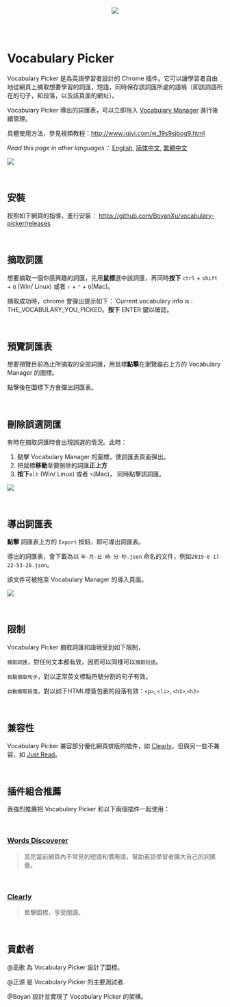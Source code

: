 <p align="center">
  <img src="https://i.imgur.com/cLjMml3.png">
</p>

<br/>
<br/>


# Vocabulary Picker 



Vocabulary Picker 是為英語學習者設計的 Chrome 插件。它可以讓學習者自由地從網頁上摘取想要學習的詞匯，短語，同時保存該詞匯所處的語境（即該詞語所在的句子，和段落，以及該頁面的網址）。

Vocabulary Picker 導出的詞匯表，可以立即拖入 [Vocabulary Manager](https://github.com/BoyanXu/vocabulary-manager) 進行後續管理。

具體使用方法，參見視頻教程：http://www.iqiyi.com/w_19s9sjbog9.html

_Read this page in other languages：_ [English](https://github.com/BoyanXu/vocabulary-picker/blob/master/README.md), [简体中文](https://github.com/BoyanXu/vocabulary-picker/blob/master/README-zh-cn.md), [繁體中文](https://github.com/BoyanXu/vocabulary-picker/blob/master/README-zh-tr.md)

![](https://i.imgur.com/WV7MEnt.png)

<br/>

## 安裝

按照如下網頁的指導，進行安裝： https://github.com/BoyanXu/vocabulary-picker/releases

<br/>

## 摘取詞匯

想要摘取一個你感興趣的詞匯，先用**鼠標**選中該詞匯，再同時**按下**  `ctrl` + `shift` + `Q` (Win/ Linux) 或者 `⇧` + `⌃` + `Q`(Mac)。

摘取成功時，chrome 會彈出提示如下：`Current vocabulary info is : THE_VOCABULARY_YOU_PICKED。**按下** ENTER 鍵以確認。

<br/>

## 預覽詞匯表

想要預覽目前為止所摘取的全部詞匯，用鼠標**點擊**在瀏覽器右上方的 Vocabulary Manager 的圖標。

點擊後在圖標下方會彈出詞匯表。

<br/>

## 刪除誤選詞匯

有時在摘取詞匯時會出現誤選的情況。此時：

1. 點擊 Vocabulary Manager 的圖標，使詞匯表頁面彈出。
2. 把鼠標**移動**至要刪除的詞匯**正上方**
3. **按下**`alt` (Win/ Linux) 或者 `⌥`(Mac)， 同時點擊該詞匯。

![](https://i.imgur.com/DZE6tzG.gif)


<br/>

## 導出詞匯表

**點擊** 詞匯表上方的 `Export` 按鈕，即可導出詞匯表。

導出的詞匯表，會下載為以 `年-月-日-時-分-秒.json` 命名的文件，例如`2019-8-17-22-53-28.json`。

該文件可被拖至 Vocabulary Manager 的導入頁面。

![](https://i.imgur.com/rFeEbnb.gif)


<br/>

## 限制

Vocabulary Picker 摘取詞匯和語境受到如下限制，

`摘取詞匯`，對任何文本都有效，因而可以同樣可以`摘取短語`。

`自動摘取句子`，對以正常英文標點符號分割的句子有效。

`自動摘取段落`，對以如下HTML標簽包裹的段落有效：`<p>`, `<li>`, `<h1>`,`<h2>`

<br/>

## 兼容性

Vocabulary Picker 兼容部分優化網頁排版的插件，如 [Clearly](https://chrome.google.com/webstore/detail/clearly/odfonlkabodgbolnmmkdijkaeggofoop)，但與另一些不兼容，如 [Just Read](https://github.com/ZachSaucier/Just-Read)。

<br/>

## 插件組合推薦

我強烈推薦把 Vocabulary Picker 和以下兩個插件一起使用：

<br/>

### [Words Discoverer](https://chrome.google.com/webstore/detail/words-discoverer-expand-y/noncaeikjgpbdeoocblijjgegnobogib)

> 高亮當前網頁內不常見的短語和慣用語，幫助英語學習者擴大自己的詞匯量。

<br/>

### [Clearly](https://chrome.google.com/webstore/detail/clearly/odfonlkabodgbolnmmkdijkaeggofoop)

> 單擊圖標，享受閱讀。

<br/>

## 貢獻者


@高歌 為 Vocabulary Picker 設計了圖標。

@正源 是 Vocabulary Picker 的主要測試者.

@Boyan 設計並實現了 Vocabulary Picker 的架構。
